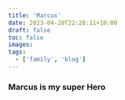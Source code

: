 ```yaml
---
title: 'Marcus'
date: 2023-04-20T22:28:11+10:00
draft: false
toc: false
images:
tags:
  - ['family', 'blog']
---
```


### Marcus is my super Hero
